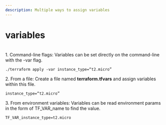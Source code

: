 ```yaml
---
description: Multiple ways to assign variables
---
```


# variables

\
1\. Command-line flags: Variables can be set directly on the command-line with the -var flag.

```
./terraform apply -var instance_type=“t2.micro”
```

2\. From a file: Create a file named **terraform.tfvars** and assign variables within this file.

```
instance_type=“t2.micro”
```

3\. From environment variables: Variables can be read environment params in the form of TF\_VAR\_name to find the value.

```
TF_VAR_instance_type=t2.micro
```
